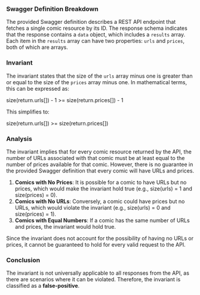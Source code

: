 ### Swagger Definition Breakdown
The provided Swagger definition describes a REST API endpoint that fetches a single comic resource by its ID. The response schema indicates that the response contains a `data` object, which includes a `results` array. Each item in the `results` array can have two properties: `urls` and `prices`, both of which are arrays. 

### Invariant
The invariant states that the size of the `urls` array minus one is greater than or equal to the size of the `prices` array minus one. In mathematical terms, this can be expressed as:

size(return.urls[]) - 1 >= size(return.prices[]) - 1

This simplifies to:

size(return.urls[]) >= size(return.prices[])

### Analysis
The invariant implies that for every comic resource returned by the API, the number of URLs associated with that comic must be at least equal to the number of prices available for that comic. However, there is no guarantee in the provided Swagger definition that every comic will have URLs and prices. 

1. **Comics with No Prices**: It is possible for a comic to have URLs but no prices, which would make the invariant hold true (e.g., size(urls) = 1 and size(prices) = 0). 
2. **Comics with No URLs**: Conversely, a comic could have prices but no URLs, which would violate the invariant (e.g., size(urls) = 0 and size(prices) = 1). 
3. **Comics with Equal Numbers**: If a comic has the same number of URLs and prices, the invariant would hold true.

Since the invariant does not account for the possibility of having no URLs or prices, it cannot be guaranteed to hold for every valid request to the API. 

### Conclusion
The invariant is not universally applicable to all responses from the API, as there are scenarios where it can be violated. Therefore, the invariant is classified as a **false-positive**.
